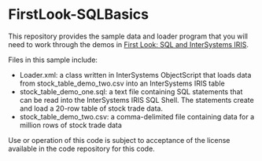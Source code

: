 # FirstLook-SQLBasics
This repository provides the sample data and loader program that you will need to work through the demos in <a href="http://docs.intersystems.com/irislatest/csp/docbook/DocBook.UI.Page.cls?KEY=AFL_sqlbasics">First Look: SQL and InterSystems IRIS</a>.

Files in this sample include:

<ul>
	<li>Loader.xml: a class written in InterSystems ObjectScript that loads data from stock_table_demo_two.csv into an InterSystems IRIS table</li>
	<li>stock_table_demo_one.sql: a text file containing SQL statements that can be read into the InterSystems IRIS SQL Shell. The statements create and load a 20-row table of stock trade data.</li>
	<li>stock_table_demo_two.csv: a comma-delimited file containing data for a million rows of stock trade data</li>
</ul>

Use or operation of this code is subject to acceptance of the license available in the code repository for this code. 

